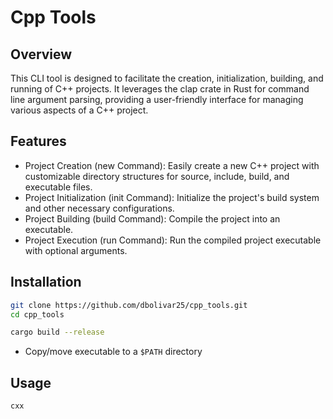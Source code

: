 # Cpp Tools

## Overview

This CLI tool is designed to facilitate the creation, initialization, building,
and running of C++ projects. It leverages the clap crate in Rust for command
line argument parsing, providing a user-friendly interface for managing various
aspects of a C++ project.

## Features

- Project Creation (new Command): Easily create a new C++ project with
  customizable directory structures for source, include, build, and executable
  files.
- Project Initialization (init Command): Initialize the project's build system
  and other necessary configurations.
- Project Building (build Command): Compile the project into an executable.
- Project Execution (run Command): Run the compiled project executable with
  optional arguments.

## Installation

```bash
git clone https://github.com/dbolivar25/cpp_tools.git
cd cpp_tools

cargo build --release
```

- Copy/move executable to a `$PATH` directory

## Usage

```bash
cxx
```
